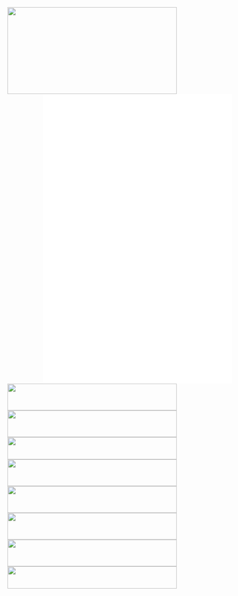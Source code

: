 <p align="center">

  <a href="https://discord.com/users/579544867626024960">
    <img width="380" height="195" align="left" src="https://lanyard.cnrad.dev/api/579544867626024960?bg=FFFFFF00&animated=true&idleMessage=%E2%96%BC%20Tech%20Stack%20%28Not%20all%20mastered%29"/>
  </a>

  <a href="https://github.com/lowlighter/metrics">
    <img width="425" height="650" align="right" src="/github-metrics.svg"/>
  </a>
  
  <a href="https://skillicons.dev">
    <img width="380" height="60" align="left" src="https://skillicons.dev/icons?i=anaconda,arch,astro,bash,bun,c" />
  </a>
  
  <br/>
  
  <a href="https://skillicons.dev">
    <img width="380" height="60" align="left" src="https://skillicons.dev/icons?i=cs,cpp,cassandra,cloudflare,css" />
  </a>
  
  <br/>
  
  <a href="https://skillicons.dev">
    <img width="380" height="50" align="left" src="https://skillicons.dev/icons?i=discordjs,django,express,fastapi,flask,gcp" />
  </a>
  
  <br/>
  
  <a href="https://skillicons.dev">
    <img width="380" height="60" align="left" src="https://skillicons.dev/icons?i=go,html,java,js,ts" />
  </a>
  
  <br/>
  
  <a href="https://skillicons.dev">
    <img width="380" height="60" align="left" src="https://skillicons.dev/icons?i=kali,linux,vscode,md,mongodb,nestjs" />
  </a>

  <a href="https://skillicons.dev">
    <img width="380" height="60" align="left" src="https://skillicons.dev/icons?i=netlify,nextjs,nginx,nodejs,npm,postgres" />
  </a>
  
  <a href="https://skillicons.dev">
    <img width="380" height="60" align="left" src="https://skillicons.dev/icons?i=postman,py,react,vercel,tailwind,stackoverflow" />
  </a>
  
  <a href="https://skillicons.dev">
    <img width="380" height="50" align="left" src="https://skillicons.dev/icons?i=debian,figma,ubuntu,docker,git" />
  </a>
  
  <br/>
  
  <!-- a href="https://www.pixiv.net/artworks/108959128">
    <img width="380" height="185" align="left" src="/src/banner.webp" />
  </a -->
</p>
